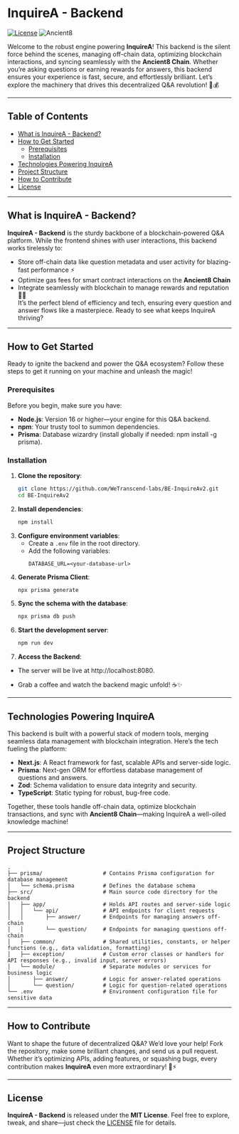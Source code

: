 
# InquireA - Backend
[![License](https://img.shields.io/badge/License-MIT-blue.svg)](https://opensource.org/licenses/MIT) ![Ancient8](https://img.shields.io/badge/Blockchain-Ancient8-green.svg)

  

Welcome to the robust engine powering **InquireA**! This backend is the silent force behind the scenes, managing off-chain data, optimizing blockchain interactions, and syncing seamlessly with the **Ancient8 Chain**. Whether you’re asking questions or earning rewards for answers, this backend ensures your experience is fast, secure, and effortlessly brilliant. Let’s explore the machinery that drives this decentralized Q&A revolution! 🧠💰

----------

## Table of Contents

-   [What is InquireA - Backend?](#what-is-inquirea---backend)
-   [How to Get Started](#how-to-get-started)
    -   [Prerequisites](#prerequisites)
    -   [Installation](#installation)
-   [Technologies Powering InquireA](#technologies-powering-inquirea)
-   [Project Structure](#project-structure)
-   [How to Contribute](#how-to-contribute)
-   [License](#license)

  

----------


## What is InquireA - Backend?

**InquireA - Backend** is the sturdy backbone of a blockchain-powered Q&A platform. While the frontend shines with user interactions, this backend works tirelessly to:

-   Store off-chain data like question metadata and user activity for blazing-fast performance ⚡
-   Optimize gas fees for smart contract interactions on the **Ancient8 Chain**
-   Integrate seamlessly with blockchain to manage rewards and reputation 🧙‍♂️  
    It’s the perfect blend of efficiency and tech, ensuring every question and answer flows like a masterpiece. Ready to see what keeps InquireA thriving?

----------

## How to Get Started

Ready to ignite the backend and power the Q&A ecosystem? Follow these steps to get it running on your machine and unleash the magic!

### Prerequisites

Before you begin, make sure you have:

-   **Node.js**: Version 16 or higher—your engine for this Q&A backend.
-   **npm**: Your trusty tool to summon dependencies.
-   **Prisma**: Database wizardry (install globally if needed: npm install -g prisma).

### Installation

1. **Clone the repository**:
   ```bash
   git clone https://github.com/WeTranscend-labs/BE-InquireAv2.git
   cd BE-InquireAv2
   ```
2. **Install dependencies**:
   ```bash
   npm install
   ```
3. **Configure environment variables**:
   - Create a `.env` file in the root directory.
   - Add the following variables:
     ```env
     DATABASE_URL=<your-database-url>
     ```
4. **Generate Prisma Client**:
   ```bash
   npx prisma generate
   ```
5. **Sync the schema with the database**:
   ```bash
   npx prisma db push
   ```   
6.  **Start the development server**:  
	   ```bash
	   npm run dev
	```
7. **Access the Backend**:
-  The server will be live at http://localhost:8080.
  
-   Grab a coffee and watch the backend magic unfold! ☕✨

----------


## Technologies Powering InquireA

This backend is built with a powerful stack of modern tools, merging seamless data management with blockchain integration. Here’s the tech fueling the platform:

-   **Next.js**: A React framework for fast, scalable APIs and server-side logic.
-   **Prisma**: Next-gen ORM for effortless database management of questions and answers.
-   **Zod**: Schema validation to ensure data integrity and security.
-   **TypeScript**: Static typing for robust, bug-free code.

Together, these tools handle off-chain data, optimize blockchain transactions, and sync with **Ancient8 Chain**—making InquireA a well-oiled knowledge machine!

----------

## Project Structure

```
.
├── prisma/                   # Contains Prisma configuration for database management
│   └── schema.prisma         # Defines the database schema 
├── src/                      # Main source code directory for the backend
│   ├── app/                  # Holds API routes and server-side logic
│   │   └── api/              # API endpoints for client requests
│   │       ├── answer/       # Endpoints for managing answers off-chain
│   │       └── question/     # Endpoints for managing questions off-chain
│   ├── common/               # Shared utilities, constants, or helper functions (e.g., data validation, formatting)
│   ├── exception/            # Custom error classes or handlers for API responses (e.g., invalid input, server errors)
│   └── module/               # Separate modules or services for business logic
│       ├── answer/           # Logic for answer-related operations 
│       └── question/         # Logic for question-related operations 
└── .env                      # Environment configuration file for sensitive data 
```
----------

## How to Contribute

Want to shape the future of decentralized Q&A? We’d love your help! Fork the repository, make some brilliant changes, and send us a pull request. Whether it’s optimizing APIs, adding features, or squashing bugs, every contribution makes **InquireA** even more extraordinary! 🧠⚡

----------

## License 

**InquireA - Backend** is released under the **MIT License**. Feel free to explore, tweak, and share—just check the [LICENSE](./LICENSE) file for details.
